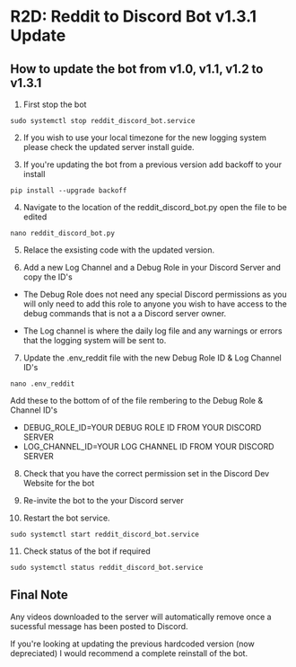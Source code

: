 # R2D: Reddit to Discord Bot v1.3.1 Update

## How to update the bot from v1.0, v1.1, v1.2 to v1.3.1

1. First stop the bot

`sudo systemctl stop reddit_discord_bot.service`

2. If you wish to use your local timezone for the new logging system please check the updated server install guide.

3. If you're updating the bot from a previous version add backoff to your install

`pip install --upgrade backoff`

4. Navigate to the location of the reddit_discord_bot.py open the file to be edited

`nano reddit_discord_bot.py`

5. Relace the exsisting code with the updated version.

6. Add a new Log Channel and a Debug Role in your Discord Server and copy the ID's

- The Debug Role does not need any special Discord permissions as you will only need to add this role to anyone you wish to have access to the debug commands that is not a a Discord server owner.

- The Log channel is where the daily log file and any warnings or errors that the logging system will be sent to.


7. Update the .env_reddit file with the new Debug Role ID & Log Channel ID's

`nano .env_reddit`

Add these to the bottom of of the file rembering to the Debug Role & Channel ID's

- DEBUG_ROLE_ID=YOUR DEBUG ROLE ID FROM YOUR DISCORD SERVER
- LOG_CHANNEL_ID=YOUR LOG CHANNEL ID FROM YOUR DISCORD SERVER

8. Check that you have the correct permission set in the Discord Dev Website for the bot

9. Re-invite the bot to the your Discord server

10. Restart the bot service.

`sudo systemctl start reddit_discord_bot.service`

11. Check status of the bot if required

`sudo systemctl status reddit_discord_bot.service`

## Final Note

Any videos downloaded to the server will automatically remove once a sucessful message has been posted to Discord.

If you're looking at updating the previous hardcoded version (now depreciated) I would recommend a complete reinstall of the bot.
